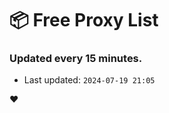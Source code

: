# :package: Free Proxy List
### Updated every 15 minutes.

- Last updated: `2024-07-19 21:05`

:heart:
